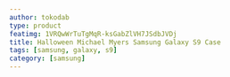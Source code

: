 ```yaml
---
author: tokodab
type: product
featimg: 1VRQwWrTuTgMqR-ksGabZlVH7JSdbJVDj
title: Halloween Michael Myers Samsung Galaxy S9 Case
tags: [samsung, galaxy, s9]
category: [samsung]
---
```

